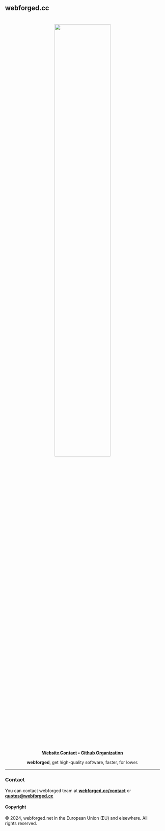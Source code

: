 ## webforged.cc

<h1 align="center">
    <a href="https://github.com/webforged" target="_blank">
        <img height="60%" width="60%" src="https://github.com/webforged/branding/"><br>
    </a>
</h1>

<p align="center">
    <b><a href="http://webforged.cc/contact">Website Contact</a> • <a href="https://github.com/webforged">Github Organization</a></b>
</p>

<p align="center">
   <b>webforged</b>, get high-quality software, faster, for lower.
</p>

---

### Contact

You can contact webforged team at <b><a href="http://webforged.cc/contact">webforged.cc/contact</a></b> or <b><a href="maito:quotes@webforged.cc">quotes@webforged.cc</a></b>

#### Copyright

© 2024, webforged.net in the European Union (EU) and elsewhere. All rights reserved.
